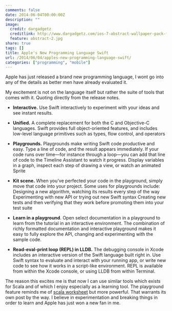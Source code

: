 ```yaml
---
comments: false
date: 2014-06-04T00:00:00Z
description: ""
image:
  credit: dargadgetz
  creditlink: http://www.dargadgetz.com/ios-7-abstract-wallpaper-pack-for-iphone-5-and-ipod-touch-retina/
  feature: abstract-2.jpg
share: true
tags: []
title: Apple's New Programming Language Swift
url: /2014/06/04/apples-new-programming-language-swift/
categories: ["programming", "mobile"]
---
```


Apple has just released a brand new programming language, I wont go
into any of the details as better men have already evaluated it.

My excitement is not on the language itself but rather the suite of
tools that comes with it. Quoting directly from the release notes.

* **Interactive.** Use Swift interactively to experiment with your ideas
  and see instant results.

* **Unified.** A complete replacement for both the C and Objective-C
  languages. Swift provides full object-oriented features, and
  includes low-level language primitives such as types, flow control,
  and operators

* **Playgrounds.** Playgrounds make writing Swift code productive and
easy. Type a line of code, and the result appears immediately.
If your code runs over time—for instance through a loop—you can add
that line of code to the Timeline Assistant to watch it progress.
Display variables in a graph, inspect each step of drawing a view, or
watch an animated Sprite

* **Kit scene.** When you’ve perfected your code in the playground, simply
move that code into your project. Some uses for playgrounds include:
Designing a new algorithm, watching its results every step of the way
Experimenting with new API or trying out new Swift syntax Creating new
tests and then verifying that they work before promoting them into your test suite

* **Learn in a playground**. Open select documentation in a playground to
  learn from the tutorial in an interactive environment. The
  combination of richly formatted documentation and interactive
  playground makes it easy to fully explore the API, changing and
  experimenting with the sample code.


* **Read-eval-print loop (REPL) in LLDB.** The debugging console in Xcode
includes an interactive version of the Swift language built right in.
Use Swift syntax to evaluate and interact with your running app, or
write new code to see how it works in a script-like environment. REPL
is available from within the Xcode console, or using LLDB from within
Terminal.

The reason this excites me is that now I can use similar tools which exists for Scala and of which I enjoy especially as a learning tool.
The playground feature reminds me of [scala worksheet](https://github.com/scala-ide/scala-worksheet/wiki/Getting-Started) but more powerful. That warrants its own post by the way.
I believe in experimentation and breaking things in order to learn and Apple has just won a new fan in me.
